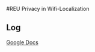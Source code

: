 #REU Privacy in Wifi-Localization
## Log
[Google Docs](https://docs.google.com/document/d/1NwxH00orIxS9i97fTAZ8Jgr9HWuBxPEwHtZgstPeljM/)

